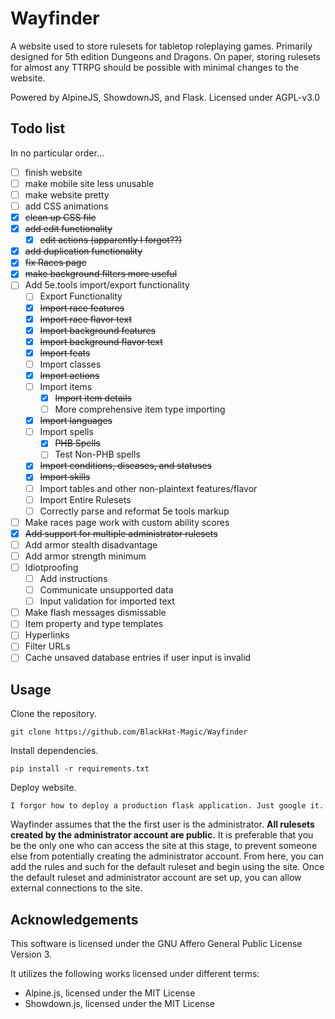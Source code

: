 # Wayfinder

A website used to store rulesets for tabletop roleplaying games. Primarily designed for 5th edition Dungeons and Dragons. On paper, storing rulesets for almost any TTRPG should be possible with minimal changes to the website.

Powered by AlpineJS, ShowdownJS, and Flask.
Licensed under AGPL-v3.0

## Todo list

In no particular order...

 - [ ] finish website
 - [ ] make mobile site less unusable
 - [ ] make website pretty
 - [ ] add CSS animations
 - [x] ~~clean up CSS file~~
 - [X] ~~add edit functionality~~
     - [X] ~~edit actions (apparently I forgot??)~~
 - [X] ~~add duplication functionality~~
 - [x] ~~fix Races page~~
 - [x] ~~make background filters more useful~~
 - [ ] Add 5e.tools import/export functionality
     - [ ] Export Functionality
     - [X] ~~Import race features~~
     - [X] ~~Import race flavor text~~
     - [X] ~~Import background features~~
     - [X] ~~Import background flavor text~~
     - [X] ~~Import feats~~
     - [ ] Import classes
     - [X] ~~Import actions~~
     - [ ] Import items
         - [X] ~~Import item details~~
         - [ ] More comprehensive item type importing
     - [X] ~~Import languages~~
     - [ ] Import spells
         - [X] ~~PHB Spells~~
         - [ ] Test Non-PHB spells
     - [X] ~~Import conditions, diseases, and statuses~~
     - [X] ~~Import skills~~
     - [ ] Import tables and other non-plaintext features/flavor
     - [ ] Import Entire Rulesets
     - [ ] Correctly parse and reformat 5e tools markup
 - [ ] Make races page work with custom ability scores
 - [x] ~~Add support for multiple administrator rulesets~~
 - [ ] Add armor stealth disadvantage
 - [ ] Add armor strength minimum
 - [ ] Idiotproofing
     - [ ] Add instructions
     - [ ] Communicate unsupported data
     - [ ] Input validation for imported text
 - [ ] Make flash messages dismissable
 - [ ] Item property and type templates
 - [ ] Hyperlinks
 - [ ] Filter URLs
 - [ ] Cache unsaved database entries if user input is invalid

## Usage

Clone the repository.

```git clone https://github.com/BlackHat-Magic/Wayfinder```

Install dependencies.

```pip install -r requirements.txt```

Deploy website.

```I forgor how to deploy a production flask application. Just google it.```

Wayfinder assumes that the the first user is the administrator. **All rulesets created by the administrator account are public.** It is preferable that you be the only one who can access the site at this stage, to prevent someone else from potentially creating the administrator account. From here, you can add the rules and such for the default ruleset and begin using the site. Once the default ruleset and administrator account are set up, you can allow external connections to the site.

## Acknowledgements

This software is licensed under the GNU Affero General Public License Version 3.

It utilizes the following works licensed under different terms:

 - Alpine.js, licensed under the MIT License
 - Showdown.js, licensed under the MIT License